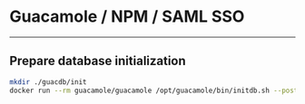 # Guacamole / NPM / SAML SSO

---

## Prepare database initialization

```bash
mkdir ./guacdb/init
docker run --rm guacamole/guacamole /opt/guacamole/bin/initdb.sh --postgresql > ./guacdb/init/initdb.sql
```
 

